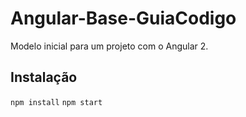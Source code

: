 # Angular-Base-GuiaCodigo
Modelo inicial para um projeto com o Angular 2.

## Instalação
`npm install`
`npm start`
